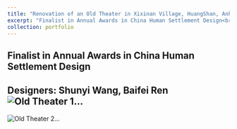 ```yaml
---
title: "Renovation of an Old Theater in Xixinan Village, HuangShan, Anhui, China"
excerpt: "Finalist in Annual Awards in China Human Settlement Design<br/>"
collection: portfolio
---
```


Finalist in Annual Awards in China Human Settlement Design 
---
Designers: Shunyi Wang, Baifei Ren
<img src="/BaifeiRen.github.io/images/Old_Theater1.jpg"  alt="Old Theater 1..."/>
---
<img src="/BaifeiRen.github.io/images/Old_Theater2.jpg"  alt="Old Theater 2..."/>

